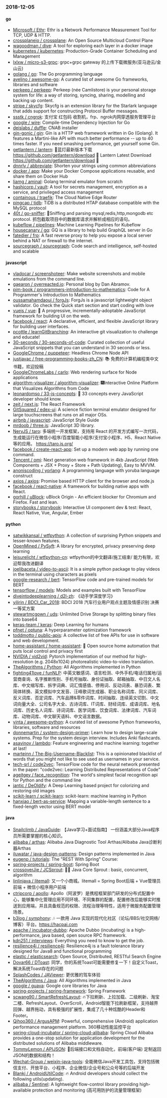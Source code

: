 ### 2018-12-05

#### go
* [Microsoft / Ethr](https://github.com/Microsoft/Ethr): Ethr is a Network Performance Measurement Tool for TCP, UDP & HTTP.
* [crossplaneio / crossplane](https://github.com/crossplaneio/crossplane): An Open Source Multicloud Control Plane
* [wagoodman / dive](https://github.com/wagoodman/dive): A tool for exploring each layer in a docker image
* [kubernetes / kubernetes](https://github.com/kubernetes/kubernetes): Production-Grade Container Scheduling and Management
* [lxlxw / micro-s3-grpc](https://github.com/lxlxw/micro-s3-grpc): grpc+grpc gateway 的上传下载微服务(亚马逊云/金山云)
* [golang / go](https://github.com/golang/go): The Go programming language
* [avelino / awesome-go](https://github.com/avelino/awesome-go): A curated list of awesome Go frameworks, libraries and software
* [perkeep / perkeep](https://github.com/perkeep/perkeep): Perkeep (née Camlistore) is your personal storage system for life: a way of storing, syncing, sharing, modelling and backing up content.
* [stripe / skycfg](https://github.com/stripe/skycfg): Skycfg is an extension library for the Starlark language that adds support for constructing Protocol Buffer messages.
* [ssstk / cngrok](https://github.com/ssstk/cngrok): 支付宝 红包码 收割机，frp、ngrok内网穿透服务管理平台
* [google / wire](https://github.com/google/wire): Compile-time Dependency Injection for Go
* [deislabs / duffle](https://github.com/deislabs/duffle): CNAB installer
* [gin-gonic / gin](https://github.com/gin-gonic/gin): Gin is a HTTP web framework written in Go (Golang). It features a Martini-like API with much better performance -- up to 40 times faster. If you need smashing performance, get yourself some Gin.
* [getlantern / lantern](https://github.com/getlantern/lantern): 🔴蓝灯最新版本下载 https://github.com/getlantern/download 🔴 Lantern Latest Download https://github.com/getlantern/download 🔴
* [dnnrly / abbreviate](https://github.com/dnnrly/abbreviate): Shorten your strings using common abbreviations
* [docker / app](https://github.com/docker/app): Make your Docker Compose applications reusable, and share them on Docker Hub
* [liamg / aminal](https://github.com/liamg/aminal): Golang terminal emulator from scratch
* [hashicorp / vault](https://github.com/hashicorp/vault): A tool for secrets management, encryption as a service, and privileged access management
* [containous / traefik](https://github.com/containous/traefik): The Cloud Native Edge Router
* [pingcap / tidb](https://github.com/pingcap/tidb): TiDB is a distributed HTAP database compatible with the MySQL protocol
* [40t / go-sniffer](https://github.com/40t/go-sniffer): 🔎Sniffing and parsing mysql,redis,http,mongodb etc protocol. 抓包截取项目中的数据库请求并解析成相应的语句。
* [kubeflow / pipelines](https://github.com/kubeflow/pipelines): Machine Learning Pipelines for Kubeflow
* [housecanary / gq](https://github.com/housecanary/gq): GQ is a library to help build GraphQL server in Go
* [fatedier / frp](https://github.com/fatedier/frp): A fast reverse proxy to help you expose a local server behind a NAT or firewall to the internet.
* [sourcegraph / sourcegraph](https://github.com/sourcegraph/sourcegraph): Code search and intelligence, self-hosted and scalable

#### javascript
* [vladocar / screenshoteer](https://github.com/vladocar/screenshoteer): Make website screenshots and mobile emulations from the command line.
* [gaearon / overreacted.io](https://github.com/gaearon/overreacted.io): Personal blog by Dan Abramov.
* [pim-book / programmers-introduction-to-mathematics](https://github.com/pim-book/programmers-introduction-to-mathematics): Code for A Programmer's Introduction to Mathematics
* [oussamahamdaoui / forgJs](https://github.com/oussamahamdaoui/forgJs): ForgJs is a javascript lightweight object validator. Go check the Quick start section and start coding with love
* [vuejs / vue](https://github.com/vuejs/vue): 🖖 A progressive, incrementally-adoptable JavaScript framework for building UI on the web.
* [facebook / react](https://github.com/facebook/react): A declarative, efficient, and flexible JavaScript library for building user interfaces.
* [pcottle / learnGitBranching](https://github.com/pcottle/learnGitBranching): An interactive git visualization to challenge and educate!
* [30-seconds / 30-seconds-of-code](https://github.com/30-seconds/30-seconds-of-code): Curated collection of useful JavaScript snippets that you can understand in 30 seconds or less.
* [GoogleChrome / puppeteer](https://github.com/GoogleChrome/puppeteer): Headless Chrome Node API
* [justjavac / free-programming-books-zh_CN](https://github.com/justjavac/free-programming-books-zh_CN): 📚 免费的计算机编程类中文书籍，欢迎投稿
* [GoogleChromeLabs / carlo](https://github.com/GoogleChromeLabs/carlo): Web rendering surface for Node applications
* [algorithm-visualizer / algorithm-visualizer](https://github.com/algorithm-visualizer/algorithm-visualizer): 🎆Interactive Online Platform that Visualizes Algorithms from Code
* [leonardomso / 33-js-concepts](https://github.com/leonardomso/33-js-concepts): 📜 33 concepts every JavaScript developer should know.
* [zeit / next.js](https://github.com/zeit/next.js): The React Framework
* [GitSquared / edex-ui](https://github.com/GitSquared/edex-ui): A science fiction terminal emulator designed for large touchscreens that runs on all major OSs.
* [airbnb / javascript](https://github.com/airbnb/javascript): JavaScript Style Guide
* [mrdoob / three.js](https://github.com/mrdoob/three.js): JavaScript 3D library.
* [NervJS / taro](https://github.com/NervJS/taro): 多端统一开发框架，支持用 React 的开发方式编写一次代码，生成能运行在微信小程序/百度智能小程序/支付宝小程序、H5、React Native 等的应用。 https://taro.js.org/
* [facebook / create-react-app](https://github.com/facebook/create-react-app): Set up a modern web app by running one command.
* [Tencent / omi](https://github.com/Tencent/omi): Next generation web framework in 4kb JavaScript (Web Components + JSX + Proxy + Store + Path Updating), Easy to MVVM.
* [anoniscoding / yorlang](https://github.com/anoniscoding/yorlang): A programming language with yoruba language construct
* [axios / axios](https://github.com/axios/axios): Promise based HTTP client for the browser and node.js
* [facebook / react-native](https://github.com/facebook/react-native): A framework for building native apps with React.
* [gorhill / uBlock](https://github.com/gorhill/uBlock): uBlock Origin - An efficient blocker for Chromium and Firefox. Fast and lean.
* [storybooks / storybook](https://github.com/storybooks/storybook): Interactive UI component dev & test: React, React Native, Vue, Angular, Ember

#### python
* [satwikkansal / wtfpython](https://github.com/satwikkansal/wtfpython): A collection of surprising Python snippets and lesser-known features.
* [OpenMined / PySyft](https://github.com/OpenMined/PySyft): A library for encrypted, privacy preserving deep learning
* [leisurelicht / wtfpython-cn](https://github.com/leisurelicht/wtfpython-cn): wtfpython的中文翻译/施工结束/ 能力有限，欢迎帮我改进翻译
* [joelibaceta / video-to-ascii](https://github.com/joelibaceta/video-to-ascii): It is a simple python package to play videos in the terminal using characters as pixels
* [google-research / bert](https://github.com/google-research/bert): TensorFlow code and pre-trained models for BERT
* [tensorflow / models](https://github.com/tensorflow/models): Models and examples built with TensorFlow
* [diveintodeeplearning / d2l-zh](https://github.com/diveintodeeplearning/d2l-zh): 《动手学深度学习》
* [yilirin / BDCI_Car_2018](https://github.com/yilirin/BDCI_Car_2018): BDCI 2018 汽车行业用户观点主题及情感识别 决赛一等奖方案
* [stewartmcgown / uds](https://github.com/stewartmcgown/uds): Unlimited Drive Storage by splitting binary files into base64
* [keras-team / keras](https://github.com/keras-team/keras): Deep Learning for humans
* [pfnet / optuna](https://github.com/pfnet/optuna): A hyperparameter optimization framework
* [toddmotto / public-apis](https://github.com/toddmotto/public-apis): A collective list of free APIs for use in software and web development.
* [home-assistant / home-assistant](https://github.com/home-assistant/home-assistant): 🏡 Open source home automation that puts local control and privacy first
* [NVIDIA / vid2vid](https://github.com/NVIDIA/vid2vid): Pytorch implementation of our method for high-resolution (e.g. 2048x1024) photorealistic video-to-video translation.
* [TheAlgorithms / Python](https://github.com/TheAlgorithms/Python): All Algorithms implemented in Python
* [fighting41love / funNLP](https://github.com/fighting41love/funNLP): 中英文敏感词、语言检测、中外手机/电话归属地/运营商查询、名字推断性别、手机号抽取、身份证抽取、邮箱抽取、中日文人名库、中文缩写库、拆字词典、词汇情感值、停用词、反动词表、暴恐词表、繁简体转换、英文模拟中文发音、汪峰歌词生成器、职业名称词库、同义词库、反义词库、否定词库、汽车品牌&零件词库、时间抽取、连续英文切割、中文词向量大全、公司名字大全、古诗词库、IT词库、财经词库、成语词库、地名词库、历史名人词库、诗词词库、医学词库、饮食词库、法律词库、汽车词库、动物词库、中文聊天语料、中文谣言数据。
* [vinta / awesome-python](https://github.com/vinta/awesome-python): A curated list of awesome Python frameworks, libraries, software and resources
* [donnemartin / system-design-primer](https://github.com/donnemartin/system-design-primer): Learn how to design large-scale systems. Prep for the system design interview. Includes Anki flashcards.
* [asavinov / lambdo](https://github.com/asavinov/lambdo): Feature engineering and machine learning: together at last!
* [marteinn / The-Big-Username-Blacklist](https://github.com/marteinn/The-Big-Username-Blacklist): This is a opinionated blacklist of words that you might not like to see used as usernames in your service.
* [tech-srl / code2vec](https://github.com/tech-srl/code2vec): TensorFlow code for the neural network presented in the paper: "code2vec: Learning Distributed Representations of Code"
* [ageitgey / face_recognition](https://github.com/ageitgey/face_recognition): The world's simplest facial recognition api for Python and the command line
* [jantic / DeOldify](https://github.com/jantic/DeOldify): A Deep Learning based project for colorizing and restoring old images
* [scikit-learn / scikit-learn](https://github.com/scikit-learn/scikit-learn): scikit-learn: machine learning in Python
* [hanxiao / bert-as-service](https://github.com/hanxiao/bert-as-service): Mapping a variable-length sentence to a fixed-length vector using BERT model

#### java
* [Snailclimb / JavaGuide](https://github.com/Snailclimb/JavaGuide): 【Java学习+面试指南】 一份涵盖大部分Java程序员所需要掌握的核心知识。
* [alibaba / arthas](https://github.com/alibaba/arthas): Alibaba Java Diagnostic Tool Arthas/Alibaba Java诊断利器Arthas
* [iluwatar / java-design-patterns](https://github.com/iluwatar/java-design-patterns): Design patterns implemented in Java
* [eugenp / tutorials](https://github.com/eugenp/tutorials): The "REST With Spring" Course:
* [spring-projects / spring-boot](https://github.com/spring-projects/spring-boot): Spring Boot
* [crossoverJie / JCSprout](https://github.com/crossoverJie/JCSprout): 👨‍🎓 Java Core Sprout : basic, concurrent, algorithm
* [linlinjava / litemall](https://github.com/linlinjava/litemall): 又一个小商城。litemall = Spring Boot后端 + Vue管理员前端 + 微信小程序用户前端
* [ctripcorp / apollo](https://github.com/ctripcorp/apollo): Apollo（阿波罗）是携程框架部门研发的分布式配置中心，能够集中化管理应用不同环境、不同集群的配置，配置修改后能够实时推送到应用端，并且具备规范的权限、流程治理等特性，适用于微服务配置管理场景。
* [b3log / symphony](https://github.com/b3log/symphony): 🎶 一款用 Java 实现的现代化社区（论坛/BBS/社交网络/博客）平台。https://hacpai.com
* [apache / incubator-dubbo](https://github.com/apache/incubator-dubbo): Apache Dubbo (incubating) is a high-performance, java based, open source RPC framework.
* [kdn251 / interviews](https://github.com/kdn251/interviews): Everything you need to know to get the job.
* [resilience4j / resilience4j](https://github.com/resilience4j/resilience4j): Resilience4j is a fault tolerance library designed for Java8 and functional programming
* [elastic / elasticsearch](https://github.com/elastic/elasticsearch): Open Source, Distributed, RESTful Search Engine
* [Dovar66 / DToast](https://github.com/Dovar66/DToast): 同学，你的系统Toast可能需要修复一下！自定义Toast，解决系统Toast存在的问题
* [SplashCodes / JAViewer](https://github.com/SplashCodes/JAViewer): 更优雅的驾车体验
* [TheAlgorithms / Java](https://github.com/TheAlgorithms/Java): All Algorithms implemented in Java
* [google / guava](https://github.com/google/guava): Google core libraries for Java
* [spring-projects / spring-framework](https://github.com/spring-projects/spring-framework): Spring Framework
* [scwang90 / SmartRefreshLayout](https://github.com/scwang90/SmartRefreshLayout): 🔥下拉刷新、上拉加载、二级刷新、淘宝二楼、RefreshLayout、OverScroll，Android智能下拉刷新框架，支持越界回弹、越界拖动，具有极强的扩展性，集成了几十种炫酷的Header和 Footer。
* [Qihoo360 / ArgusAPM](https://github.com/Qihoo360/ArgusAPM): Powerful, comprehensive (Android) application performance management platform. 360移动性能监控平台
* [spring-cloud-incubator / spring-cloud-alibaba](https://github.com/spring-cloud-incubator/spring-cloud-alibaba): Spring Cloud Alibaba provides a one-stop solution for application development for the distributed solutions of Alibaba middleware.
* [TommyLemon / APIJSON](https://github.com/TommyLemon/APIJSON): 🚀后端接口和文档自动化，前端(客户端) 定制返回JSON的数据和结构！
* [Wechat-Group / weixin-java-tools](https://github.com/Wechat-Group/weixin-java-tools): 全能微信Java开发工具包，支持包括微信支付、开放平台、小程序、企业微信/企业号和公众号等的后端开发
* [Blankj / AndroidUtilCode](https://github.com/Blankj/AndroidUtilCode): 🔥 Android developers should collect the following utils(updating).
* [alibaba / Sentinel](https://github.com/alibaba/Sentinel): A lightweight flow-control library providing high-available protection and monitoring (高可用防护的流量管理框架)
